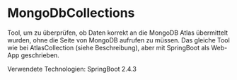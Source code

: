 # MongoDbCollections

Tool, um zu überprüfen, ob Daten korrekt an die MongoDB Atlas übermittelt wurden, ohne die Seite von MongoDB aufrufen zu müssen. Das gleiche Tool wie bei AtlasCollection (siehe Beschreibung), aber mit SpringBoot als Web-App geschrieben.

Verwendete Technologien: SpringBoot 2.4.3
